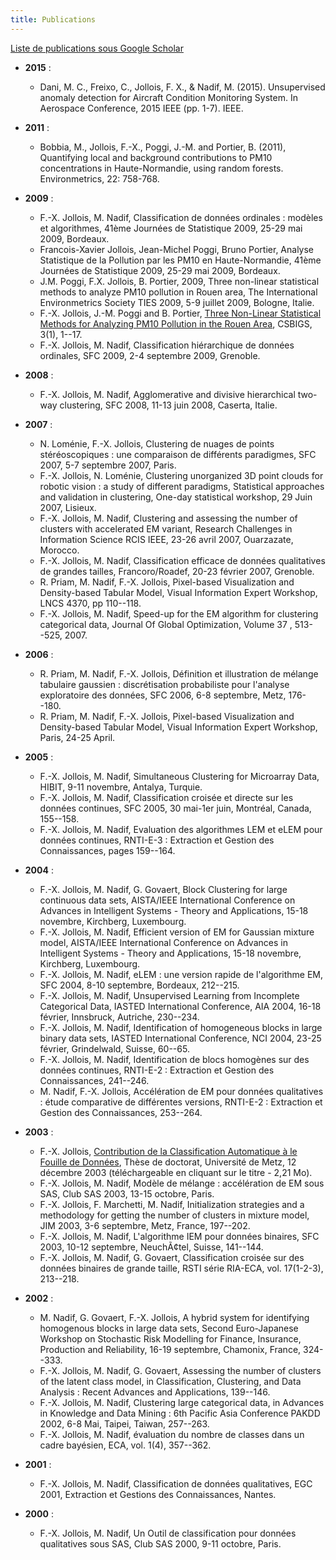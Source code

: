 ```yaml
---
title: Publications
---
```


[Liste de publications sous Google Scholar](https://scholar.google.fr/citations?hl=fr&user=aW4afqQAAAAJ&view_op=list_works)

- **2015** :
	- Dani, M. C., Freixo, C., Jollois, F. X., & Nadif, M. (2015). Unsupervised anomaly detection for Aircraft Condition Monitoring System. In Aerospace Conference, 2015 IEEE (pp. 1-7). IEEE.

- **2011** : 
	- Bobbia, M., Jollois, F.-X., Poggi, J.-M. and Portier, B. (2011), Quantifying local and background contributions to PM10 concentrations in Haute-Normandie, using random forests. Environmetrics, 22: 758-768.
- **2009** : 
	- F.-X. Jollois,  M. Nadif, Classification de donn&eacute;es ordinales : mod&egrave;les et algorithmes, 41&egrave;me Journ&eacute;es de Statistique 2009, 25-29 mai 2009, Bordeaux.
	- Francois-Xavier Jollois, Jean-Michel Poggi, Bruno Portier, Analyse Statistique de la Pollution par les PM10 en Haute-Normandie, 41&egrave;me Journ&eacute;es de Statistique 2009, 25-29 mai 2009, Bordeaux.
	- J.M. Poggi, F.X. Jollois, B. Portier, 2009, Three non-linear statistical methods to analyze PM10 pollution in Rouen area, The International Environmetrics Society TIES 2009, 5-9 juillet 2009, Bologne, Italie.
	- F.-X. Jollois, J.-M. Poggi and B. Portier, <A HREF="http://www.bentley.edu/csbigs/documents/poggi.pdf" TARGET="_blank">Three Non-Linear Statistical Methods for Analyzing PM10 Pollution in the Rouen Area</A>, CSBIGS, 3(1), 1--17.
	- F.-X. Jollois, M. Nadif, Classification hi&eacute;rarchique de donn&eacute;es ordinales, SFC 2009, 2-4 septembre 2009, Grenoble.
- **2008** : 
	- F.-X. Jollois,  M. Nadif, Agglomerative and divisive hierarchical two-way clustering, SFC 2008, 11-13 juin 2008, Caserta, Italie.
- **2007** : 
	- N. Lom&eacute;nie, F.-X. Jollois, Clustering de nuages de points st&eacute;r&eacute;oscopiques : une comparaison de diff&eacute;rents paradigmes, SFC 2007, 5-7 septembre 2007, Paris.
	- F.-X. Jollois, N. Lom&eacute;nie, Clustering unorganized 3D point clouds for robotic vision : a study of different paradigms, Statistical approaches and validation in clustering, One-day statistical workshop, 29 Juin 2007, Lisieux.
	- F.-X. Jollois, M. Nadif, Clustering and assessing the number of clusters with accelerated EM variant, Research Challenges in Information Science RCIS IEEE, 23-26 avril 2007, Ouarzazate, Morocco.
	- F.-X. Jollois, M. Nadif, Classification efficace de donn&eacute;es qualitatives de grandes tailles, Francoro/Roadef, 20-23 f&eacute;vrier 2007, Grenoble.
	- R. Priam, M. Nadif, F.-X. Jollois, Pixel-based Visualization and Density-based Tabular Model, Visual Information Expert Workshop, LNCS 4370, pp 110--118.
	- F.-X. Jollois, M. Nadif, Speed-up for the EM algorithm for clustering categorical data, Journal Of Global Optimization, Volume 37 , 513--525, 2007.
- **2006** : 
	- R. Priam, M. Nadif, F.-X. Jollois, D&eacute;finition et illustration de m&eacute;lange tabulaire gaussien : discr&eacute;tisation probabiliste pour l'analyse exploratoire des donn&eacute;es, SFC 2006, 6-8 septembre, Metz, 176--180.
	- R. Priam, M. Nadif, F.-X. Jollois, Pixel-based Visualization and Density-based Tabular Model, Visual Information Expert Workshop, Paris, 24-25 April.
- **2005** : 
	- F.-X. Jollois, M. Nadif, Simultaneous Clustering for Microarray Data, HIBIT, 9-11 novembre, Antalya, Turquie.
	- F.-X. Jollois, M. Nadif, Classification crois&eacute;e et directe sur les donn&eacute;es continues, SFC 2005, 30 mai-1er juin, Montr&eacute;al, Canada, 155--158.
	- F.-X. Jollois, M. Nadif, Evaluation des algorithmes LEM et eLEM pour donn&eacute;es continues, RNTI-E-3 : Extraction et Gestion des Connaissances, pages 159--164.
- **2004** : 
	- F.-X. Jollois, M. Nadif, G. Govaert, Block Clustering for large continuous data sets,  AISTA/IEEE International Conference on Advances in Intelligent Systems - Theory and Applications, 15-18 novembre, Kirchberg, Luxembourg.
	- F.-X. Jollois, M. Nadif, Efficient version of EM for Gaussian mixture model,  AISTA/IEEE International Conference on Advances in Intelligent Systems - Theory and Applications, 15-18 novembre, Kirchberg, Luxembourg.
	- F.-X. Jollois, M. Nadif, eLEM : une version rapide de l'algorithme EM, SFC 2004, 8-10 septembre, Bordeaux, 212--215.
	- F.-X. Jollois, M. Nadif, Unsupervised Learning from Incomplete Categorical Data,  IASTED International Conference, AIA 2004, 16-18 f&eacute;vrier, Innsbruck, Autriche, 230--234.
	- F.-X. Jollois, M. Nadif, Identification of homogeneous blocks in large binary data sets,  IASTED International Conference, NCI 2004, 23-25 f&eacute;vrier, Grindelwald, Suisse, 60--65.
	- F.-X. Jollois, M. Nadif, Identification de blocs homog&egrave;nes sur des donn&eacute;es continues, RNTI-E-2 : Extraction et Gestion des Connaissances, 241--246. 
	- M. Nadif, F.-X. Jollois, Acc&eacute;l&eacute;ration de EM pour donn&eacute;es qualitatives : &eacute;tude comparative de diff&eacute;rentes versions, RNTI-E-2 : Extraction et Gestion des Connaissances, 253--264.
- **2003** : 
	- F.-X. Jollois, <a href="Jollois-These.pdf" target="_blank">Contribution de la Classification Automatique &agrave; le Fouille de Donn&eacute;es</a>, Th&egrave;se de doctorat, Universit&eacute; de Metz, 12 d&eacute;cembre 2003 (t&eacute;l&eacute;chargeable en cliquant sur le titre - 2,21 Mo).
	- F.-X. Jollois, M. Nadif, Mod&egrave;le de m&eacute;lange : acc&eacute;l&eacute;ration de EM sous SAS, Club SAS 2003, 13-15 octobre, Paris.
	- F.-X. Jollois, F. Marchetti, M. Nadif, Initialization strategies and a methodology for getting the number of clusters in mixture model, JIM 2003, 3-6 septembre, Metz, France, 197--202. 
	- F.-X. Jollois, M. Nadif, L'algorithme IEM pour donn&eacute;es binaires, SFC 2003, 10-12 septembre, NeuchÃ¢tel, Suisse, 141--144.
	- F.-X. Jollois, M. Nadif, G. Govaert, Classification crois&eacute;e sur des donn&eacute;es binaires de grande taille, RSTI s&eacute;rie RIA-ECA, vol. 17(1-2-3), 213--218. 
- **2002** : 
	- M. Nadif, G. Govaert, F.-X. Jollois, A hybrid system for identifying homogenous blocks in large data sets, Second Euro-Japanese Workshop on Stochastic Risk Modelling for Finance, Insurance, Production and Reliability, 16-19 septembre, Chamonix, France, 324--333. 
	- F.-X. Jollois, M. Nadif, G. Govaert, Assessing the number of clusters of the latent class model, in Classification, Clustering, and Data Analysis : Recent Advances and Applications, 139--146. 
	- F.-X. Jollois, M. Nadif, Clustering large categorical data, in Advances in Knowledge and Data Mining : 6th Pacific Asia Conference PAKDD 2002, 6-8 Mai, Taipei, Taiwan, 257--263. 
	- F.-X. Jollois, M. Nadif, &eacute;valuation du nombre de classes dans un cadre bay&eacute;sien, ECA, vol. 1(4), 357--362. 
- **2001** : 
	- F.-X. Jollois, M. Nadif, Classification de donn&eacute;es qualitatives, EGC 2001, Extraction et Gestions des Connaissances, Nantes. 
- **2000** : 
	- F.-X. Jollois, M. Nadif, Un Outil de classification pour donn&eacute;es qualitatives sous SAS, Club SAS 2000, 9-11 octobre, Paris.
